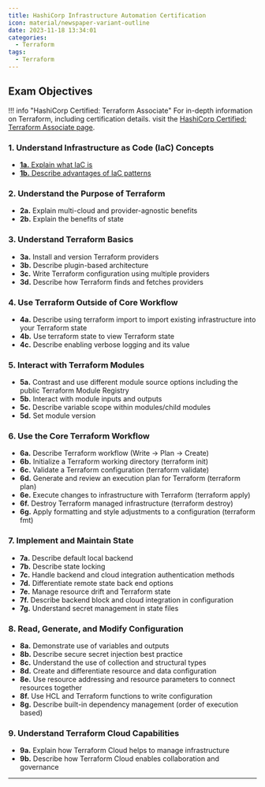 ```yaml
---
title: HashiCorp Infrastructure Automation Certification
icon: material/newspaper-variant-outline
date: 2023-11-18 13:34:01
categories:
  - Terraform
tags:
  - Terraform
---
```


## Exam Objectives

!!! info "HashiCorp Certified: Terraform Associate"
    For in-depth information on Terraform, including certification details. visit the [HashiCorp Certified: Terraform Associate page](https://www.hashicorp.com/certification/terraform-associate).

### 1. Understand Infrastructure as Code (IaC) Concepts

- [**1a.** Explain what IaC is](iac.md)
- [**1b.** Describe advantages of IaC patterns](iac-advantages.md)

### 2. Understand the Purpose of Terraform

- **2a.** Explain multi-cloud and provider-agnostic benefits
- **2b.** Explain the benefits of state

### 3. Understand Terraform Basics

- **3a.** Install and version Terraform providers
- **3b.** Describe plugin-based architecture
- **3c.** Write Terraform configuration using multiple providers
- **3d.** Describe how Terraform finds and fetches providers

### 4. Use Terraform Outside of Core Workflow

- **4a.** Describe using terraform import to import existing infrastructure into your Terraform state
- **4b.** Use terraform state to view Terraform state
- **4c.** Describe enabling verbose logging and its value

### 5. Interact with Terraform Modules

- **5a.** Contrast and use different module source options including the public Terraform Module Registry
- **5b.** Interact with module inputs and outputs
- **5c.** Describe variable scope within modules/child modules
- **5d.** Set module version

### 6. Use the Core Terraform Workflow

- **6a.** Describe Terraform workflow (Write -> Plan -> Create)
- **6b.** Initialize a Terraform working directory (terraform init)
- **6c.** Validate a Terraform configuration (terraform validate)
- **6d.** Generate and review an execution plan for Terraform (terraform plan)
- **6e.** Execute changes to infrastructure with Terraform (terraform apply)
- **6f.** Destroy Terraform managed infrastructure (terraform destroy)
- **6g.** Apply formatting and style adjustments to a configuration (terraform fmt)

### 7. Implement and Maintain State

- **7a.** Describe default local backend
- **7b.** Describe state locking
- **7c.** Handle backend and cloud integration authentication methods
- **7d.** Differentiate remote state back end options
- **7e.** Manage resource drift and Terraform state
- **7f.** Describe backend block and cloud integration in configuration
- **7g.** Understand secret management in state files

### 8. Read, Generate, and Modify Configuration

- **8a.** Demonstrate use of variables and outputs
- **8b.** Describe secure secret injection best practice
- **8c.** Understand the use of collection and structural types
- **8d.** Create and differentiate resource and data configuration
- **8e.** Use resource addressing and resource parameters to connect resources together
- **8f.** Use HCL and Terraform functions to write configuration
- **8g.** Describe built-in dependency management (order of execution based)

### 9. Understand Terraform Cloud Capabilities

- **9a.** Explain how Terraform Cloud helps to manage infrastructure
- **9b.** Describe how Terraform Cloud enables collaboration and governance

---
